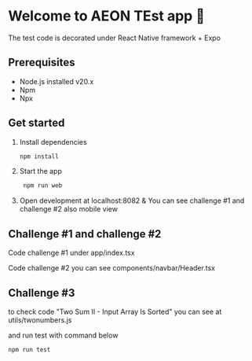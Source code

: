# Welcome to AEON TEst app 👋
The test code is decorated under React Native framework + Expo

## Prerequisites
- Node.js installed v20.x
- Npm
- Npx

## Get started

1. Install dependencies

   ```bash
   npm install
   ```

2. Start the app

   ```bash
    npm run web
   ```
3. Open development at localhost:8082 & You can see challenge #1 and challenge #2 also mobile view

## Challenge #1 and challenge #2

Code challenge #1 under app/index.tsx

Code challenge #2 you can see components/navbar/Header.tsx

## Challenge #3

to check code "Two Sum II - Input Array Is Sorted" you can see at utils/twonumbers.js

and run test with command below

```bash
npm run test
```

